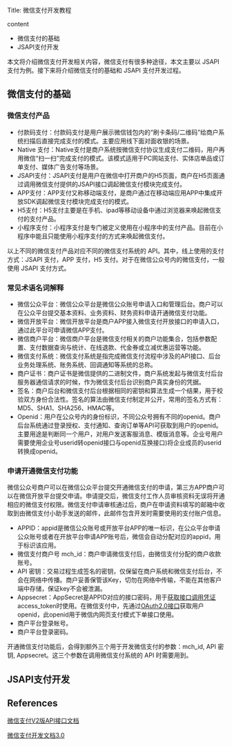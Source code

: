 Title: 微信支付开发教程

content

- 微信支付的基础
- JSAPI支付开发

本文将介绍微信支付开发相关内容，微信支付有很多种途径，本文主要以 JSAPI 支付为例。接下来将介绍微信支付的基础和 JSAPI 支付开发过程。

## 微信支付的基础

### 微信支付产品

- 付款码支付：付款码支付是用户展示微信钱包内的“刷卡条码/二维码”给商户系统扫描后直接完成支付的模式。主要应用线下面对面收银的场景。
- Native 支付：Native支付是商户系统按微信支付协议生成支付二维码，用户再用微信“扫一扫”完成支付的模式。该模式适用于PC网站支付、实体店单品或订单支付、媒体广告支付等场景。
- JSAPI支付：JSAPI支付是用户在微信中打开商户的H5页面，商户在H5页面通过调用微信支付提供的JSAPI接口调起微信支付模块完成支付。
- APP支付：APP支付又称移动端支付，是商户通过在移动端应用APP中集成开放SDK调起微信支付模块完成支付的模式。
- H5支付：H5支付主要是在手机、ipad等移动设备中通过浏览器来唤起微信支付的支付产品。
- 小程序支付：小程序支付是专门被定义使用在小程序中的支付产品。目前在小程序中能且只能使用小程序支付的方式来唤起微信支付。

以上不同的微信支付产品对应不同的微信支付系统的 API。其中，线上使用的支付方式：JSAPI 支付，APP 支付，H5 支付。对于在微信公众号内的微信支付，一般使用 JSAPI 支付方式。

### 常见术语名词解释

- 微信公众平台：微信公众平台是微信公众账号申请入口和管理后台。商户可以在公众平台提交基本资料、业务资料、财务资料申请开通微信支付功能。
- 微信开放平台：微信开放平台是商户APP接入微信支付开放接口的申请入口，通过此平台可申请微信APP支付。
- 微信商户平台：微信商户平台是微信支付相关的商户功能集合，包括参数配置、支付数据查询与统计、在线退款、代金券或立减优惠运营等功能。
- 微信支付系统：微信支付系统是指完成微信支付流程中涉及的API接口、后台业务处理系统、账务系统、回调通知等系统的总称。
- 商户证书：商户证书是微信提供的二进制文件，商户系统发起与微信支付后台服务器通信请求的时候，作为微信支付后台识别商户真实身份的凭据。
- 签名：商户后台和微信支付后台根据相同的密钥和算法生成一个结果，用于校验双方身份合法性。签名的算法由微信支付制定并公开，常用的签名方式有：MD5、SHA1、SHA256、HMAC等。
- Openid：用户在公众号内的身份标识，不同公众号拥有不同的openid。商户后台系统通过登录授权、支付通知、查询订单等API可获取到用户的openid。主要用途是判断同一个用户，对用户发送客服消息、模版消息等。企业号用户需要使用企业号userid转openid接口与openid互换接口)将企业成员的userid转换成openid。

### 申请开通微信支付功能

微信公众号商户可以在微信公众平台提交开通微信支付的申请，第三方APP商户可以在微信开放平台提交申请。申请提交后，微信支付工作人员审核资料无误将开通相应的微信支付权限。微信支付申请审核通过后，商户在申请资料填写的邮箱中收取到由微信支付小助手发送的邮件，此邮件包含开发时需要使用的支付账户信息。

- APPID：appid是微信公众账号或开放平台APP的唯一标识，在公众平台申请公众账号或者在开放平台申请APP账号后，微信会自动分配对应的appid，用于标识该应用。
- 微信支付商户号 mch_id：商户申请微信支付后，由微信支付分配的商户收款账号。
- API 密钥：交易过程生成签名的密钥，仅保留在商户系统和微信支付后台，不会在网络中传播。商户妥善保管该Key，切勿在网络中传输，不能在其他客户端中存储，保证key不会被泄漏。
- Appsecret：AppSecret是APPID对应的接口密码，用于[获取接口调用凭证](https://developers.weixin.qq.com/doc/offiaccount/OA_Web_Apps/Wechat_webpage_authorization.html)access_token时使用。在微信支付中，先通过[OAuth2.0接口](https://developers.weixin.qq.com/doc/offiaccount/OA_Web_Apps/Wechat_webpage_authorization.html)获取用户openid，此openid用于微信内网页支付模式下单接口使用。
- 商户平台登录帐号。
- 商户平台登录密码。

开通微信支付功能后，会得到额外三个用于开发微信支付的参数：mch_id, API 密钥, Appsecret。这三个参数在调用微信支付系统的 API 时需要用到。 



## JSAPI支付开发





## References

[微信支付V2版API接口文档](https://pay.weixin.qq.com/wiki/doc/api/index.html)

[微信支付开发文档3.0](https://pay.weixin.qq.com/wiki/doc/apiv3/wxpay/pages/index.shtml)